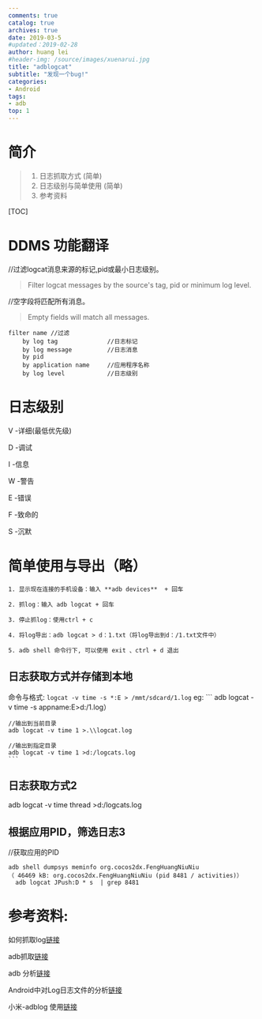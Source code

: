 ```yaml
---
comments: true
catalog: true
archives: true
date: 2019-03-5
#updated：2019-02-28
author: huang lei
#header-img: /source/images/xuenarui.jpg
title: "adblogcat"
subtitle: "发现一个bug!"
categories:
- Android
tags:
- adb
top: 1
---
```


# 简介
> 1. 日志抓取方式 (简单)
> 2. 日志级别与简单使用 (简单)
> 3. 参考资料

[TOC]

<!-- more -->

# DDMS 功能翻译

//过滤logcat消息来源的标记,pid或最小日志级别。

> Filter logcat messages by the source's tag, pid or minimum log level.

//空字段将匹配所有消息。

> Empty fields will match all messages.

```
filter name	//过滤
    by log tag				//日志标记
    by log message			//日志消息
    by pid
    by application name		//应用程序名称
    by log level			//日志级别
```

# 日志级别

V -详细(最低优先级)

D -调试

I -信息

W -警告

E -错误

F -致命的

S -沉默


# 简单使用与导出（略）

	1. 显示现在连接的手机设备：输入 **adb devices**  + 回车

	2. 抓log：输入 adb logcat + 回车

	3. 停止抓log：使用ctrl + c

	4. 将log导出：adb logcat > d：1.txt（将log导出到d：/1.txt文件中）

	5. adb shell 命令行下, 可以使用 exit 、ctrl + d 退出

## 日志获取方式并存储到本地

命令与格式:
`logcat -v time -s *:E > /mmt/sdcard/1.log`
eg:
	```
	adb logcat -v time -s appname:E>d:/1.log）

	//输出到当前目录
	adb logcat -v time 1 >.\\logcat.log

	//输出到指定目录
	adb logcat -v time 1 >d:/logcats.log
	```

## 日志获取方式2

adb logcat -v time thread >d:/logcats.log


## 根据应用PID，筛选日志3

  //获取应用的PID

  ```
  adb shell dumpsys meminfo org.cocos2dx.FengHuangNiuNiu
  （ 46469 kB: org.cocos2dx.FengHuangNiuNiu (pid 8481 / activities)）
  	adb logcat JPush:D * s  | grep 8481
  ```



# 参考资料:

如何抓取log[链接](http://www.tuicool.com/articles/3EVj2m)

adb抓取[链接](http://www.miui.com/thread-2210516-1-1.html)

adb 分析[链接](http://blog.chinaunix.net/uid-20459533-id-3109996.html)

Android中对Log日志文件的分析[链接](http://blog.chinaunix.net/uid-20459533-id-3109996.html)

小米-adblog 使用[链接](http://www.miui.com/thread-2210516-1-1.html)



